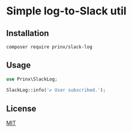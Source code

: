 # Simple log-to-Slack util

## Installation

```shell
composer require prinx/slack-log
```

## Usage

```php
use Prinx\SlackLog;

SlackLog::info('✔️ User subscribed.');
```

## License

[MIT](LICENSE)
